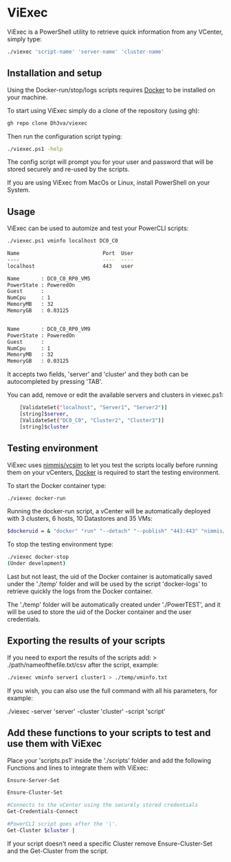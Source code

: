 # ViExec

ViExec is a PowerShell utility to retrieve quick information from any VCenter, simply type:

```bash
./viexec 'script-name' 'server-name' 'cluster-name'
```

## Installation and setup

Using the Docker-run/stop/logs scripts requires [Docker](https://www.docker.com/) to be installed on your machine. 

To start using ViExec simply do a clone of the repository (using gh):

```bash
gh repo clone Dh3va/viexec
```
Then run the configuration script typing:

```bash
./viexec.ps1 -help
```

The config script will prompt you for your user and password that will be stored securely and re-used by the scripts.

If you are using ViExec from MacOs or Linux, install PowerShell on your System.

## Usage

ViExec can be used to automize and test your PowerCLI scripts:

```bash
./viexec.ps1 vminfo localhost DC0_C0

Name                           Port  User
----                           ----  ----
localhost                      443   user

Name       : DC0_C0_RP0_VM5
PowerState : PoweredOn
Guest      :
NumCpu     : 1
MemoryMB   : 32
MemoryGB   : 0.03125


Name       : DC0_C0_RP0_VM9
PowerState : PoweredOn
Guest      :
NumCpu     : 1
MemoryMB   : 32
MemoryGB   : 0.03125
```

It accepts two fields, 'server' and 'cluster' and they both can be autocompleted by pressing 'TAB'.

You can add, remove or edit the available servers and clusters in viexec.ps1:

```bash
    [ValidateSet("localhost", "Server1", "Server2")]
    [string]$server,
    [ValidateSet("DC0_C0", "Cluster2", "Cluster3")]
    [string]$cluster
```
## Testing environment

ViExec uses [nimmis/vcsim](https://github.com/nimmis/docker-vcsim) to let you test the scripts locally before running them on your vCenters, [Docker](https://www.docker.com/) is required to start the testing environment.

To start the Docker container type:

```bash
./viexec docker-run
```

Running the docker-run script, a vCenter will be automatically deployed with 3 clusters, 6 hosts, 10 Datastores and 35 VMs:

```bash
$dockeruid = & "docker" "run" "--detach" "--publish" "443:443" "nimmis/vcsim" "-c" "3" "--data-stores" "10" "--hosts" "6" "--virtual-machines" "35"
```

To stop the testing environment type:

```bash
./viexec docker-stop
(Under development)
```

Last but not least, the uid of the Docker container is automatically saved under the './temp' folder and will be used by the script 'docker-logs' to retrieve quickly the logs from the Docker container.

The './temp' folder will be automatically created under './PowerTEST', and it will be used to store the uid of the Docker container and the user credentials.

## Exporting the results of your scripts

If you need to export the results of the scripts add: > ./path/nameofthefile.txt/csv after the script, example:

```bash
./viexec vminfo server1 cluster1 > ./temp/vminfo.txt
```

If you wish, you can also use the full command with all his parameters, for example:

./viexec -server 'server' -cluster 'cluster' -script 'script'

## Add these functions to your scripts to test and use them with ViExec

Place your 'scripts.ps1' inside the './scripts' folder and add the following Functions and lines to integrate them with ViExec:

```bash
Ensure-Server-Set

Ensure-Cluster-Set

#Connects to the vCenter using the securely stored credentials
Get-Credentials-Connect

#PowerCLI script goes after the '|'.
Get-Cluster $cluster | 
```

If your script doesn't need a specific Cluster remove Ensure-Cluster-Set and the Get-Cluster from the script.
